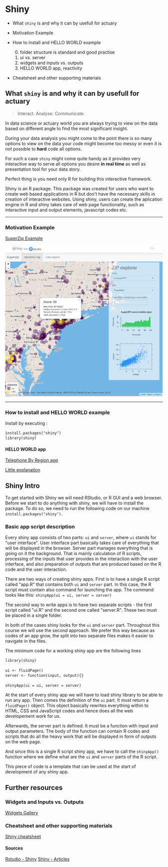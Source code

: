 Shiny
================
* What `shiny` is and why it can by usefull for actuary
* Motivation Example
* How to install and HELLO WORLD example

  0) folder structure is standard and good practise
  1) ui vs. server
  2) widgets and inputs vs. outputs
  3) HELLO WORLD app, reactivity
* Cheatsheet and other supporting materials


What `shiny` is and why it can by usefull for actuary
----------------
> Interact. Analyse. Communicate.

In data science or actuary world you are always trying to view on the data based on different angle to find the most significant insight.

During your data analysis you might come to the point there is so many options to view on the data your code might become too messy or even it is not possible to __hard__ code all options.

For such a case `shiny` might come quite handy as it provides very interactive way to serve all options you desire __in real time__ as well as presentation tool for your data story.

Perfect thing is you need only R for building this interactive framework.

Shiny is an R package. This package was created for users who want to create web based applications in R but don't have the necessary skills in creation of interactive websites. Using shiny, users can create the aplication engine in R and shiny takes care of web page functionality, such as interactive input and output elements, javascript codes etc.

-----------------
### Motivation Example
[SuperZip Example](https://shiny.rstudio.com/gallery/superzip-example.html)

![](About_shiny_files/superzip.PNG)

-----------------
### How to install and HELLO WORLD example
Install by executing :
```
install.packages("shiny")
library(shiny)
```
#### HELLO WORLD app
[Telephone By Region app](https://shiny.rstudio.com/gallery/telephones-by-region.html)

[Little explanation](About_shiny_files/shiny_prezi.pdf)


Shiny Intro
-----------------
To get started with Shiny we will need RStudio, or R GUI and a web browser. Before we start to do anything with shiny, we will have to install the package. To do so, we need to run the following code on our machine `install.packages("shiny")`.

### Basic app script description 
Every shiny app consists of two parts: `ui` and `server`, where `ui` stands for "user interface". User interface part basically takes care of everything that will be displayed in the browser. Server part manages everything that is going on it the background. That is mainly calculation of R scripts, processing of the inputs that user provides in the interaction with the user interface, and also preparation of outputs that are produced based on the R code and the user interaction.

There are two ways of creating shiny apps. First is to have a single R script called "app.R" that contains both `ui` and `server` part. In this case, the R script must contain also command for launching the app. The command looks like this: `shinyApp(ui = ui, server = server)`

The second way to write apps is to have two separate scripts - the first script called "ui.R" and the second one called "server.R". These two must be placed in a single folder.

In both of the cases shiny looks for the `ui` and `server` part. Throughout this course we will use the second approach. We prefer this way because as codes of an app grow, the split into two separate files makes it easier to navigate in the files.

The minimum code for a working shiny app are the following lines
```
library(shiny)

ui <- fluidPage()
server <- function(input, output){}

shinyApp(ui = ui, server = server)
```
At the start of every shiny app we will have to load shiny library to be able to run any app. Then comes the definition of the `ui` part. It must return a `fluidPage()` object. This object basically rewrites everything within to HTML, CSS and JavaScript codes and hence does all the web developement work for us.

Afterwards, the server part is defined. It must be a function with input and output parameters. The body of the function can contain R codes and scripts that do all the heavy work that will be displayed in form of outputs on the web page.

And since this is a single R script shiny app, we have to call the `shinyApp()` function where we define what are the `ui` and `server` parts of the R script.

This piece of code is a template that can be used at the start of development of any shiny app.

Further resources
-----------------

### Widgets and Inputs vs. Outputs
[Widgets Gallery](https://shiny.rstudio.com/gallery/widget-gallery.html)

### Cheatsheet and other supporting materials
[Shiny cheatsheet](https://github.com/rstudio/cheatsheets/raw/master/shiny.pdf)

#### Sources
[Rstudio - Shiny](http://shiny.rstudio.com/)
[Shiny - Articles](https://shiny.rstudio.com/articles/)
